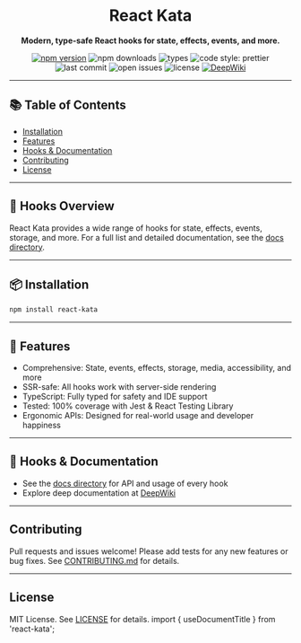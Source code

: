 
<div align="center">
  <h1>React Kata</h1>
  <p><strong>Modern, type-safe React hooks for state, effects, events, and more.</strong></p>
  <p>
    <a href="https://www.npmjs.com/package/react-kata"><img src="https://img.shields.io/npm/v/react-kata?style=flat-square" alt="npm version" /></a>
    <img src="https://img.shields.io/npm/dm/react-kata?style=flat-square" alt="npm downloads" />
    <img src="https://img.shields.io/npm/types/react-kata?style=flat-square" alt="types" />
    <img src="https://img.shields.io/badge/code_style-prettier-ff69b4?style=flat-square" alt="code style: prettier" />
    <img src="https://img.shields.io/github/last-commit/dayvster/react-kit?style=flat-square" alt="last commit" />
    <img src="https://img.shields.io/github/issues/dayvster/react-kit?style=flat-square" alt="open issues" />
    <img src="https://img.shields.io/github/license/dayvster/react-kit?style=flat-square" alt="license" />
    <a href="https://deepwiki.com/dayvster/react-kata/1-overview"><img src="https://img.shields.io/badge/docs-deepwiki-blue?style=flat-square" alt="DeepWiki" /></a>
  </p>
</div>

---


## 📚 Table of Contents

- [Installation](#installation)
- [Features](#features)
- [Hooks & Documentation](#hooks--documentation)
- [Contributing](#contributing)
- [License](#license)

---



## 🧩 Hooks Overview

React Kata provides a wide range of hooks for state, effects, events, storage, and more. For a full list and detailed documentation, see the [docs directory](./docs/).

---


## 📦 Installation

```bash
npm install react-kata
```

---

## 🚀 Features

- Comprehensive: State, events, effects, storage, media, accessibility, and more
- SSR-safe: All hooks work with server-side rendering
- TypeScript: Fully typed for safety and IDE support
- Tested: 100% coverage with Jest & React Testing Library
- Ergonomic APIs: Designed for real-world usage and developer happiness

---

## 🧩 Hooks & Documentation

- See the [docs directory](./docs/) for API and usage of every hook
- Explore deep documentation at [DeepWiki](https://deepwiki.com/dayvster/react-kata/1-overview)

---

## Contributing

Pull requests and issues welcome! Please add tests for any new features or bug fixes.
See [CONTRIBUTING.md](./CONTRIBUTING.md) for details.

---

## License

MIT License. See [LICENSE](./LICENSE) for details.
import { useDocumentTitle } from 'react-kata';
